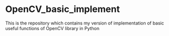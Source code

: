 # OpenCV_basic_implement
This is the repository which contains my version of implementation of basic useful functions of OpenCV library in Python 

